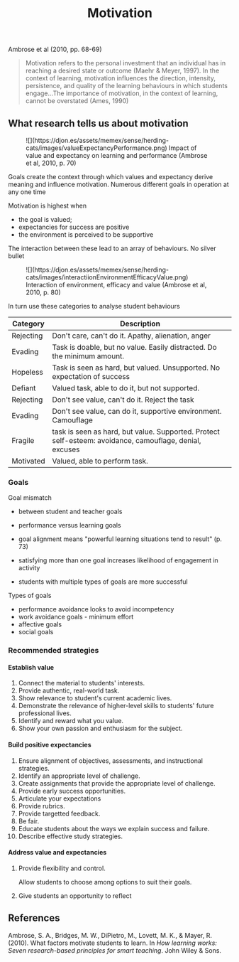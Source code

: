 ﻿---
tags: learning, knowledge, teaching
title: Motivation
type: note
---
Ambrose et al (2010, pp. 68-69)
> Motivation refers to the personal investment that an individual has in reaching a desired state or outcome (Maehr & Meyer, 1997). In the context of learning, motivation influences the direction, intensity, persistence, and quality of the learning behaviours in which students engage...The importance of motivation, in the context of learning, cannot be overstated (Ames, 1990)

## What research tells us about motivation


<figure markdown>
![](https://djon.es/assets/memex/sense/herding-cats/images/valueExpectancyPerformance.png)
<caption>Impact of value and expectancy on learning and performance (Ambrose et al, 2010, p. 70)</caption>
</figure>

Goals create the context through which values and expectancy derive meaning and influence motivation. Numerous different goals in operation at any one time

Motivation is highest when

- the goal is valued;
- expectancies for success are positive
- the environment is perceived to be supportive

The interaction between these lead to an array of behaviours. No silver bullet

<figure markdown>
![](https://djon.es/assets/memex/sense/herding-cats/images/interactiionEnvironmentEfficacyValue.png)
<caption>Interaction of environment, efficacy and value (Ambrose et al, 2010, p. 80)</caption>
</figure>

In turn use these categories to analyse student behaviours

| Category | Description | 
| -------- | ------------------- | 
| Rejecting | Don't care, can't do it. Apathy, alienation, anger | 
| Evading | Task is doable, but no value. Easily distracted. Do the minimum amount. | 
| Hopeless | Task is seen as hard, but valued. Unsupported. No expectation of success | 
| Defiant | Valued task, able to do it, but not supported.  | 
| Rejecting | Don't see value, can't do it. Reject the task | 
| Evading | Don't see value, can do it, supportive environment. Camouflage |
| Fragile | task is seen as hard, but value. Supported. Protect self-esteem: avoidance, camouflage, denial, excuses  | 
| Motivated | Valued, able to perform task. |

### Goals

Goal mismatch

- between student and teacher goals
- performance versus learning goals


- goal alignment means "powerful learning situations tend to result" (p. 73)
- satisfying more than one goal increases likelihood of engagement in activity
- students with multiple types of goals are more successful

Types of goals

- performance avoidance looks to avoid incompetency
- work avoidance goals - minimum effort
- affective goals
- social goals

### Recommended strategies

#### Establish value

1. Connect the material to students' interests. 
2. Provide authentic, real-world task.
3. Show relevance to student's current academic lives.
4. Demonstrate the relevance of higher-level skills to students' future professional lives.
5. Identify and reward what you value.
6. Show your own passion and enthusiasm for the subject.

#### Build positive expectancies

1. Ensure alignment of objectives, assessments, and instructional strategies. 
2. Identify an appropriate level of challenge.
3. Create assignments that provide the appropriate level of challenge. 
4. Provide early success opportunities. 
5. Articulate your expectations
6. Provide rubrics. 
7. Provide targetted feedback. 
8. Be fair. 
9. Educate students about the ways we explain success and failure. 
10. Describe effective study strategies. 

#### Address value and expectancies

1. Provide flexibility and control.

    Allow students to choose among options to suit their goals.

2. Give students an opportunity to reflect

## References

Ambrose, S. A., Bridges, M. W., DiPietro, M., Lovett, M. K., & Mayer, R. (2010). What factors motivate students to learn. In *How learning works: Seven research-based principles for smart teaching*. John Wiley & Sons.